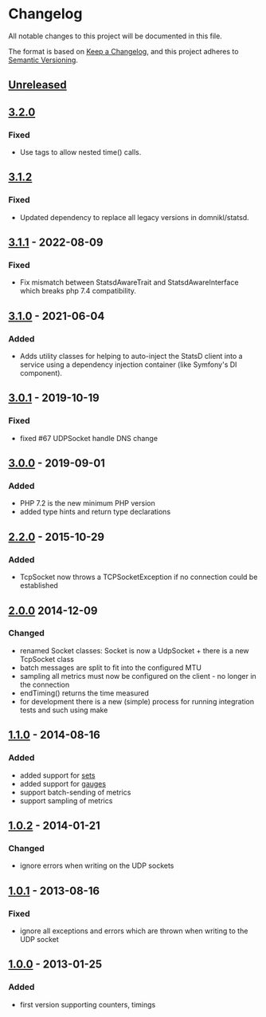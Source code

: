 # Changelog
All notable changes to this project will be documented in this file.

The format is based on [Keep a Changelog](https://keepachangelog.com/en/1.0.0/),
and this project adheres to [Semantic Versioning](https://semver.org/spec/v2.0.0.html).

## [Unreleased]

## [3.2.0]
### Fixed
- Use tags to allow nested time() calls.

## [3.1.2]
### Fixed
- Updated dependency to replace all legacy versions in domnikl/statsd.

## [3.1.1] - 2022-08-09
### Fixed
- Fix mismatch between StatsdAwareTrait and StatsdAwareInterface which breaks php 7.4 compatibility.

## [3.1.0] - 2021-06-04
### Added
- Adds utility classes for helping to auto-inject the StatsD client into a service using a dependency injection container (like Symfony's DI component).

## [3.0.1] - 2019-10-19
### Fixed
- fixed #67 UDPSocket handle DNS change

## [3.0.0] - 2019-09-01
### Added
- PHP 7.2 is the new minimum PHP version
- added type hints and return type declarations

## [2.2.0] - 2015-10-29
### Added
- TcpSocket now throws a TCPSocketException if no connection could be established

## [2.0.0] 2014-12-09
### Changed
- renamed Socket classes: Socket is now a UdpSocket + there is a new TcpSocket class
- batch messages are split to fit into the configured MTU
- sampling all metrics must now be configured on the client - no longer in the connection
- endTiming() returns the time measured
- for development there is a new (simple) process for running integration tests and such using make

## [1.1.0] - 2014-08-16
### Added
- added support for [sets](https://github.com/etsy/statsd/blob/master/docs/metric_types.md#sets)
- added support for [gauges](https://github.com/etsy/statsd/blob/master/docs/metric_types.md#gauges)
- support batch-sending of metrics
- support sampling of metrics

## [1.0.2] - 2014-01-21
### Changed
- ignore errors when writing on the UDP sockets

## [1.0.1] - 2013-08-16
### Fixed
- ignore all exceptions and errors which are thrown when writing to the UDP socket

## [1.0.0] - 2013-01-25
### Added
- first version supporting counters, timings

[Unreleased]: https://github.com/Slickdeals/statsd-php/compare/3.2.0...HEAD
[3.2.0]: https://github.com/Slickdeals/statsd-php/compare/3.1.2...3.2.0
[3.1.2]: https://github.com/Slickdeals/statsd-php/compare/3.1.1...3.1.2
[3.1.1]: https://github.com/Slickdeals/statsd-php/compare/3.1.0...3.1.1
[3.1.0]: https://github.com/Slickdeals/statsd-php/compare/3.0.1...3.1.0
[3.0.1]: https://github.com/Slickdeals/statsd-php/compare/3.0.0...3.0.1
[3.0.0]: https://github.com/Slickdeals/statsd-php/compare/2.2.0...3.0.0
[2.2.0]: https://github.com/Slickdeals/statsd-php/compare/2.0.0...2.2.0
[2.0.0]: https://github.com/Slickdeals/statsd-php/compare/1.1.0...2.0.0
[1.1.0]: https://github.com/Slickdeals/statsd-php/compare/1.0.2...1.1.0
[1.0.2]: https://github.com/Slickdeals/statsd-php/compare/1.0.1...1.0.2
[1.0.1]: https://github.com/Slickdeals/statsd-php/compare/1.0.0...1.0.1
[1.0.1]: https://github.com/Slickdeals/statsd-php/compare/1.0.0...1.0.1
[1.0.0]: https://github.com/Slickdeals/statsd-php/releases/tag/1.0.0
